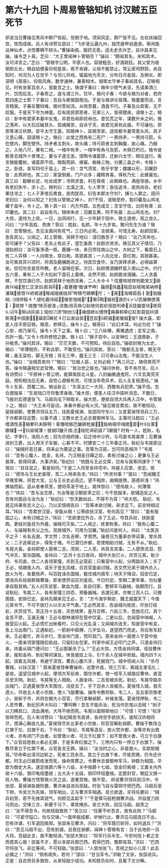 # 第六十九回 卜周易管辂知机 讨汉贼五臣死节


却说当日曹操见黑风中群尸皆起，惊倒于地。须臾风定，群尸皆不见。左右扶操回宫，惊而成疾。后人有诗赞左慈曰：“飞步凌云遍九州，独凭遁甲自遨游。等闲施设神仙术，点悟曹瞒不转头。”曹操染病，服药无愈。适太史丞许芝，自许昌来见操。操令芝卜易。芝曰：“大王曾闻神卜管辂否？”操曰：“颇闻其名，未知其术。汝可详言之。”芝曰：“管辂字公明，平原人也。容貌粗丑，好酒疏狂。其父曾为琅琊即丘长。辂自幼便喜仰视星辰，夜不肯寐，父母不能禁止。常云家鸡野鹄，尚自知时，何况为人在世乎？与邻儿共戏，辄画地为天文，分布日月星辰。及稍长，即深明《周易》，仰观风角，数学通神，兼善相术。琅琊太守单子春闻其名，召辂相见。时有坐客百余人，皆能言之士。辂谓子春曰：辂年少胆气未坚，先请美酒三升，饮而后言。子春奇之，遂与酒三升。饮毕，辂问子春：今欲与辂为对者，若府君四座之士耶？子春曰：吾自与卿旗鼓相当。于是与辂讲论易理。辂亹亹而谈，言言精奥。子春反覆辩难，辂对答如流。从晓至暮，酒食不行。子春及众宾客，无不叹服。于是天下号为神童。后有居民郭恩者，兄弟三人，皆得躄疾，请辂卜之。辂曰：卦中有君家本墓中女鬼，非君伯母即叔母也。昔饥荒之年，谋数升米之利，推之落井，以大石压破其头，孤魂痛苦，自诉于天，故君兄弟有此报。不可禳也。郭恩等涕泣伏罪。安平太守王基，知辂神卜，延辂至家。适信都令妻常患头风，其子又患心痛，因请辂卜之。辂曰：此堂之西角有二死尸：一男持矛，一男持弓箭。头在壁内，脚在壁外。持矛者主刺头，故头痛；持弓箭者主刺胸腹，故心痛。乃掘之。入地八尺，果有二棺。一棺中有矛，一棺中有角弓及箭，木俱已朽烂。辂令徙骸骨去城外十里埋之，妻与子遂无恙。馆陶令诸葛原，迁新兴太守，辂往送行。客言辂能覆射。诸葛原不信，暗取燕卵、蜂窠、蜘蛛三物，分置三盒之中，令辂卜之。卦成，各写四句于盒上。其一曰：含气须变，依乎宇堂；雌雄以形，羽翼舒张：此燕卵也。其二曰：家室倒悬，门户众多；藏精育毒，得秋乃化：此蜂窠也。其三曰：觳觫长足，吐丝成罗；寻网求食，利在昏夜：此蜘蛛也。满座惊骇。乡中有老妇失牛，求卜之。辂判曰：北溪之滨，七人宰烹；急往追寻，皮肉尚存。老妇果往寻之：七人于茅舍后煮食，皮肉犹存。妇告本郡太守刘?，捕七人罪之。因问老妇曰：汝何以知之？妇告以管辂之神卜。刘?不信，请辂至府，取印囊及山鸡毛藏于盒中，令卜之。辂卜其一曰：内方外圆，五色成文；含宝守信，出则有章：此印囊也。其二曰：岩岩有鸟，锦体朱衣；羽翼玄黄，鸣不失晨：此山鸡毛也。刘?大惊，遂待为上宾。一日，出郊闲行，见一少年耕于田中，辂立道傍，观之良久，问曰：“少年高姓、贵庚？答曰：姓赵，名颜，年十九岁矣。敢问先生为谁？辂曰：吾管辂也。吾见汝眉间有死气，三日内必死。汝貌美，可惜无寿。赵颜回家，急告其父。父闻之，赶上管辂，哭拜于地曰：请归救吾子！辂曰：“此乃天命也，安可禳乎？父告曰：老夫止有此子，望乞垂救！赵颜亦哭求。辂见其父子情切，乃谓赵颜曰：汝可备净酒一瓶，鹿脯一块，来日赍往南山之中，大树之下，看盘石上有二人弈棋：一人向南坐，穿白袍，其貌甚恶；一人向北坐，穿红袍，其貌甚美。汝可乘其弈兴浓时，将酒及鹿脯跑进之。待其饮食毕，汝乃哭拜求寿，必得益算矣。但切勿言是吾所教。老人留辂在家。次日，赵颜携酒脯杯盘入南山之中。约行五六里，果有二人于大松树下盘石上着棋，全然不顾。赵颜跪进酒脯。二人贪着棋，不觉饮酒已尽。赵颜哭拜于地而求寿，二人大４┖炫壅咴唬捍吮毓茏又砸病Ｎ岫思仁芷渌剑匦肓４┌着壅撸擞谏肀呷〕霾炯炜矗秸匝赵唬喝杲衲晔潘辏彼馈Ｎ峤裼谑稚咸硪痪抛郑晔倏芍辆攀拧；丶荛淘傩菪孤┨旎徊蝗唬刂绿烨础４┖煺叱霰侍砥徽笙惴绻Γ嘶鞫缀祝逄於ァＵ匝展槲使荛ｉ唬捍┖煺撸隙芬玻淮┌渍撸倍芬病Ｑ赵唬何嵛疟倍肪判牵沃挂蝗耍块唬荷⒍牛隙灰病１倍纷⑺溃隙纷⑸＝褚烟碜⑹偎悖痈春斡牵扛缸影菪弧Ｗ源斯荛中固旎磺嵛瞬贰４巳讼衷谄皆笸跤菥蹋尾徽僦俊?
操大喜，即差人往平原召辂。辂至，参拜讫，操令卜之。辂答曰：“此幻术耳，何必为忧？”操心安，病乃渐可。操令卜天下之事。辂卜曰；“三八纵横，黄猪遇虎；定军之南，伤折一股。”又令卜传祚修短之数。辂卜曰：“狮子宫中，以安神位；王道鼎新，子孙极贵。”操问其详。辂曰：“茫茫天数，不可预知。待后自验。”操欲封辂为太史。辂曰：“命薄相穷，不称此职，不敢受也。”操问其故，答曰：“辂额无主骨，眼无守睛；鼻无梁柱，脚无天根；背无三甲，腹无三壬：只可泰山治鬼，不能治生人也。”操曰：“汝相吾若何？”辂曰：“位极人臣，又何必相？”再三问之，辂但笑而不答。操令辂遍相文武官僚。辂曰：“皆治世之臣也。”操问休咎，皆不肯尽言。后人有诗赞曰：“平原神卜管公明，能算南辰北斗星。八封幽微通鬼窍，六爻玄奥究天庭。预知相法应无寿，自觉心源极有灵。可惜当年奇异术，后人无复授遗经。”
操令卜东吴、西蜀二处。辂设卦云：“东吴主亡一大将，西蜀有兵犯界。”操不信。忽合淝报来：“东吴陆口守将鲁肃身故。”操大惊，便差人往汉中探听消息。不数日，飞报刘玄德遣张飞、马超兵屯下辨取关。操大怒，便欲自领大兵再入汉中，令管辂卜之。辂曰：“大王未可妄动，来春许都必有火灾。”操见辂言累验，故不敢轻动，留居邺郡。使曹洪领兵五万，往助夏侯渊、张郃同守东川；又差夏侯惇领兵三万，于许都来往巡警，以备不虞；又教长史王必总督御林军马。主簿司马懿曰；“王必嗜酒性恚植豢叭未酥啊！辈僭唬骸巴醣厥枪屡＜骷枘咽毕嗨嬷耍叶仪冢娜缣钭阆嗟薄！彼煳醣亓煊志硗陀谛矶级磐狻?
时有一人，姓耿，名纪，字季行，洛阳人也；旧为丞相府掾，后迁侍中少府，与司直韦晃甚厚；见曹操进封王爵，出入用天子车服，心甚不平。时建安二十三年春正月。耿纪与韦晃密议曰：“操贼奸恶日甚，将来必为篡逆之事。吾等为汉臣，岂可同恶相济？”韦晃曰：“吾有心腹人，姓金，名祎，乃汉相金日磾之后，素有讨操之心；更兼与王必甚厚。若得同谋，大事济矣。”耿纪曰：“他既与王必交厚，岂肯与我等同谋乎？”韦晃曰：“且往说之，看是如何。”于是二人同至金祎宅中。祎接入后堂，坐定。晃曰：“德伟与王长史甚厚，吾二人特来告求。”祎曰：“所求何事？”晃曰：“吾闻魏王早晚受禅，将登大宝，公与王长史必高迁。望不相弃，曲赐提携，感德非浅！”祎拂袖而起。适从者奉茶至，便将茶泼于地上。晃佯惊曰：“德伟故人，何薄情也？”祎曰：“吾与汝交厚，为汝等是汉朝臣宰之后；今不思报本，欲辅造反之人，吾有何面目与汝为友！”耿纪曰：“奈天数如此，不得不为耳！”祎大怒。
耿纪、韦晃见祎果有忠义之心，乃以实情相告曰：“吾等本欲讨贼，来求足下。前言特相试耳。”祎曰：“吾累世汉臣，安能从贼！公等欲扶汉室，有何高见？”晃曰：“虽有报国之心，未有讨贼之计。”祎曰：“吾欲里应外合，杀了王必，夺其兵权，扶助銮舆。更结刘皇叔为外援，操贼可灭矣。”二人闻之，抚掌称善。祎曰：“我有心腹二人，与操贼有杀父之仇，现居城外，可用为羽翼。”耿纪问是何人。祎曰：“太医吉平之子：长名吉邈，字文然；次名吉穆，字思然。操昔日为董承衣带诏事，曾杀其父；二子逃窜远乡，得免于难。今已潜归许都，若使相助讨贼，无有不从。”耿纪、韦晃大喜。金祎即使人密唤二吉。须臾，二人至。祎具言其事。二人感愤流泪，怨气冲天，誓杀国贼。金祎曰：“正月十五日夜间，城中大张灯火，庆赏元宵。耿少府、韦司直，你二人各领家僮，杀到王必营前；只看营中火起，分两路杀入；杀了王必，径跟我入内，请天子登五凤楼，召百官面谕讨贼。吉文然兄弟于城外杀入，放火为号，各要扬声，叫百姓诛杀国贼，截住城内救军；待天子降诏，招安已定，便进兵杀投邺郡擒曹操，即发使赍诏召刘皇叔。今日约定，至期二更举事。勿似董承自取其祸。”五人对天说誓，歃血为盟，各自归家，整顿军马器械，临期而行。且说耿纪、韦晃二人，各有家僮三四百，预备器械。吉邈兄弟，亦聚三百人口，只推围猎，安排已定。金祎先期来见王必，言：“方今海宇稍安，魏王威震天下；今值元宵令节，不可不放灯火以示太平气象。”王必然其言，告谕城内居民，尽张灯结彩，庆赏佳节。至正月十五夜，天色晴霁，星月交辉，六街三市，竞放花灯。真个金吾不禁，玉漏无催！王必与御林诸将在营中饮宴。二更以后，忽闻营中呐喊，人报营后火起。王必慌忙出帐看时，只见火光乱滚；又闻喊杀连天，知是营中有变，急上马出南门，正遇耿纪，一箭射中肩膊，几乎坠马，遂望西门而走。背后有军赶来。王必着忙，弃马步行。至金祎门首，慌叩其门。原来金祎一面使人于营中放火，一面亲领家僮随后助战，只留妇女在家。时家中闻王必叩门之声，只道金祎归来。祎妻从隔门便问曰：“王必那厮杀了么？”王必大惊，方悟金祎同谋，径投曹休家，报知金祎、耿纪等同谋反。休急披挂上马，引千余人在城中拒敌。城内四下火起，烧着五凤楼，帝避于深宫。曹氏心腹爪牙，死据宫门。城中但闻人叫：“杀尽曹贼，以扶汉室！”
原来夏侯惇奉曹操命，巡警许昌，领三万军，离城五里屯扎；是夜，遥望见城中火起，便领大军前来，围住许都，使一枝军入城接应曹休。直混杀至天明。耿纪、韦晃等无人相助。人报金祎、二吉皆被杀死。耿纪、韦晃夺路杀出城门，正遇夏侯惇大军围住，活捉去了。手下百余人皆被杀。夏侯惇入城，救灭遗火，尽收五人老小宗族，使人飞报曹操。操传令教将耿、韦二人，及五家宗族老小，皆斩于市，并将在朝大小百官，尽行拿解邺郡，听候发落。夏侯惇押耿、韦二人至市曹。耿纪厉声大叫曰：“曹阿瞒！吾生不能杀汝，死当作厉鬼以击贼！”刽子以刀搠其口，流血满地，大骂不绝而死。韦晃以面颊顿地曰：“可恨！可恨！”咬牙皆碎而死。后人有诗赞曰：“耿纪精忠韦晃贤，各持空手欲扶天。谁知汉祚相将尽，恨满心胸丧九泉。”夏侯惇尽杀五家老小宗族，将百官解赴邺郡。曹操于教场立红旗于左、白旗于右，下令曰：“耿纪、韦晃等造反，放火焚许都，汝等亦有出救火者，亦有闭门不出者。如曾救火者，可立于红旗下；如不曾救火者，可立于白旗下。”众官自思救火者必无罪，于是多奔红旗之下。三停内只有一停立于白旗下。操教尽拿立于红旗下者。众官各言无罪。操曰：“汝当时之心，非是救火，实欲助贼耳。”尽命牵出漳河边斩之，死者三百余员。其立于白旗下者，尽皆赏赐，仍令还许都。时王必已被箭疮发而死，操命厚葬之。令曹休总督御林军马，钟繇为相国，华歆为御史大夫。遂定侯爵六等十八级，关中侯爵十七级，皆金印紫绶；又置关内外侯十六级，银印龟纽墨绶；五大夫十五级，铜印环纽墨绶。定爵封官，朝廷又换一班人物。曹操方悟管辂火灾之说，遂重赏辂。辂不受。
却说曹洪领兵到汉中，令张郃、夏侯渊各据险要。曹洪亲自进兵拒敌。时张飞自与雷铜守把巴西。马超兵至下辨，令吴兰为先锋，领军哨出，正与曹洪军相遇。吴兰欲退，牙将任夔曰：“贼兵初至，若不先挫其锐气，何颜见孟起乎？”于是骤马挺枪搦曹洪战。洪自提刀跃马而出。交锋三合，斩夔于马下，乘势掩杀。吴兰大败，回见马超。超责之曰：“汝不得吾令，何故轻敌致败？”吴兰曰：“任夔不听吾言，故有此败？”马超曰：“可紧守隘口，勿与交锋。”一面申报成都，听候行止。曹洪见马超连日不出，恐有诈谋，引军退回南郑。张郃来见曹洪，问曰：“将军既已斩将，如何退兵？”洪曰：“吾见马超不出，恐有别谋。且我在邺都，闻神卜管辂有言：当于此地折一员大将。吾疑此言，故不敢轻进。”张郃大笑曰：“将军行兵半生，今奈何信卜者之言而惑其心哉！郃虽不才，愿以本部兵取巴西。若得巴西，蜀郡易耳。”洪曰：“巴西守将张飞，非比等闲，不可轻敌。”张郃曰：“人皆怕张飞，吾视之如小儿耳！此去必擒之！”洪曰：“倘有疏失，若何？”郃曰：“甘当军令。”洪勒了文状，张郃进兵。正是：自古骄兵多致败，从来轻敌少成功。未知胜负如何，且看下文分解。

